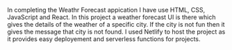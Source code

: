 In completing the Weathr Forecast appication I have use HTML, CSS, JavaScript and React. 
In this project a weather forecast UI is there which gives the details of the weather of a specific city.
If the city is not fun then it gives the message that city is not found.
I used Netlify to host the project as it provides easy deployement and serverless functions for projects.
